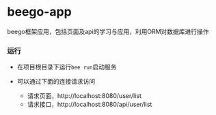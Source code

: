 # beego-app
beego框架应用，包括页面及api的学习与应用，利用ORM对数据库进行操作

### 运行

* 在项目根目录下运行`bee run`启动服务

* 可以通过下面的连接请求访问

	* 请求页面，http://localhost:8080/user/list
	* 请求接口，http://localhost:8080/api/user/list
